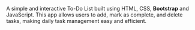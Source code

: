 A simple and interactive To-Do List built using HTML, CSS, **Bootstrap** and JavaScript.
This app allows users to add, mark as complete, and delete tasks, making daily task management easy and efficient.
